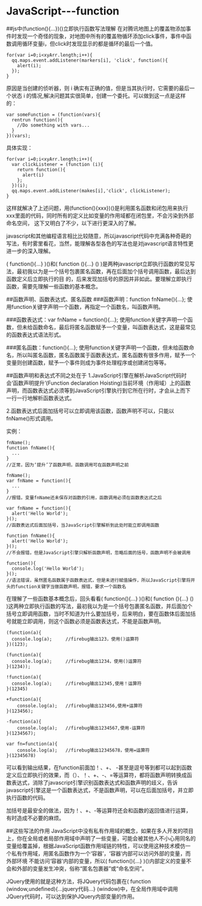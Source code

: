 # JavaScript---function
##js中(function(){...})()立即执行函数写法理解
在对腾讯地图上的覆盖物添加事件时发现一个奇怪的现象，对地图中所有的覆盖物循环添加click事件，事件中函数调用循环变量i，但click时发现显示的都是循环的最后一个值。

    for(var i=0;i<xyArr.length;i++){
      qq.maps.event.addListener(markers[i], 'click', function(){
        alert(i);
      });
    }
    
原因是当创建的侦听器，则 i 确实有正确的值，但是当其执行时，它需要的最后一个状态 i  的情况,解决问题其实很简单，创建一个委托。可以做到这一点是这样的：

    var someFunction = (function(vars){
      rentrun function(){
        //Do something with vars...
      }
    })(vars);

具体实现：

    for(var i=0;i<xyArr.length;i++){
      var clickListener = (function (i){
        return function(){
          alert(i)
        };
      })(i);
      qq.maps.event.addListener(makes[i],'click', clickListener);
    }
    
这样就解决了上述问题，用(function(){xxx})()是利用匿名函数和闭包用来执行xxx里面的代码，同时所有的定义比如变量的作用域都在闭包里，不会污染到外部命名空间， 这下又明白了不少，以下进行更深入的了解。

javascript和其他编程语言相比比较随意，所以javascript代码中充满各种奇葩的写法，有时雾里看花，当然，能理解各型各色的写法也是对javascript语言特性更进一步的深入理解。

( function(){…} )()和( function (){…} () )是两种javascript立即执行函数的常见写法，最初我以为是一个括号包裹匿名函数，再在后面加个括号调用函数，最后达到函数定义后立即执行的目 的，后来发现加括号的原因并非如此。要理解立即执行函数，需要先理解一些函数的基本概念。

##函数声明、函数表达式、匿名函数
###函数声明：function fnName(){...};
使用function关键字声明一个函数，再指定一个函数名，叫函数声明。

###函数表达式：var fnName = function(){...};
使用function关键字声明一个函数，但未给函数命名，最后将匿名函数赋予一个变量，叫函数表达式，这是最常见的函数表达式语法形式。

###匿名函数：function(){...};
使用function关键字声明一个函数，但未给函数命名，所以叫匿名函数，匿名函数属于函数表达式，匿名函数有很多作用，赋予一个变量则创建函数，赋予一个事件则成为事件处理程序或创建闭包等等。

##函数声明和表达式不同之处在于
1.JavaScript引擎在解析JavaScript代码时会‘函数声明提升’(Function declaration Hoisting)当前环境（作用域）上的函数声明，而函数表达式必须等到JavaScript引擎执行到它所在行时，才会从上而下一行一行地解析函数表达式。

2.函数表达式后面加括号可以立即调用该函数，函数声明不可以，只能以fnName()形式调用。

实例：

    fnName();
    function fnName(){
      ...
    }
    //正常，因为‘提升’了函数声明，函数调用可在函数声明之前

    fnName();
    var fnName = function(){
      ...
    }
    //报错，变量fnName还未保存对函数的引用，函数调用必须在函数表达式之后

    var fnName = function(){
      alert('Hello World');
    }();
    //函数表达式后面加括号，当JavaScript引擎解析到此处时能立即调用函数

    function fnName(){
      alert('Hello World');
    }();
    //不会报错，但是JavaScript引擎只解析函数声明，忽略后面的括号，函数声明不会被调用

    function(){
      console.log('Hello World');
    }();
    //语法错误，虽然匿名函数属于函数表达式，但是未进行赋值操作，所以JavaScript引擎将开头的function关键字当做函数声明，报错，要求一个函数名

在理解了一些函数基本概念后，回头看看( function(){…} )()和( function (){…} () )这两种立即执行函数的写法，最初我以为是一个括号包裹匿名函数，并后面加个括号立即调用函数，当时不知道为什么要加括号，后来明白，要在函数体后面加括 号就能立即调用，则这个函数必须是函数表达式，不能是函数声明。

    (function(a){
      console.log(a);     //firebug输出123，使用()运算符
    })(123);

    (function(a){
      console.log(a);     //firebug输出1234，使用()运算符
    }(1234));

    !function(a){
      console.log(a);     //firebug输出12345,使用！运算符
    }(12345)

    +function(a){
        console.log(a);   //firebug输出123456,使用+运算符
    }(123456);

    -function(a){
        console.log(a);   //firebug输出1234567,使用-运算符
    }(1234567);

    var fn=function(a){
        console.log(a);   //firebug输出12345678，使用=运算符
    }(12345678)

可以看到输出结果，在function前面加！、+、 -甚至是逗号等到都可以起到函数定义后立即执行的效果，而（）、！、+、-、=等运算符，都将函数声明转换成函数表达式，消除了javascript引擎识别函数表达式和函数声明的歧义，告诉javascript引擎这是一个函数表达式，不是函数声明，可以在后面加括号，并立即执行函数的代码。

加括号是最安全的做法，因为！、+、-等运算符还会和函数的返回值进行运算，有时造成不必要的麻烦。

##这些写法的作用
JavaScript中没有私有作用域的概念，如果在多人开发的项目上，你在全局或者局部作用域中声明了一些变量，可能会被其他人不小心用同名的变量给覆盖掉，根据JavaScript函数作用域链的特性，可以使用这种技术模仿一个私有作用域，用匿名函数作为一个‘容器’，‘容器’内部可以访问外部的变量，而外部环境 不能访问‘容器’内部的变量，所以( function(){…} )()内部定义的变量不会和外部的变量发生冲突，俗称“匿名包裹器”或“命名空间”。

JQuery使用的就是这种方法，将JQuery代码包裹在( function (window,undefined){…jquery代码…} (window)中，在全局作用域中调用JQuery代码时，可以达到保护JQuery内部变量的作用。
